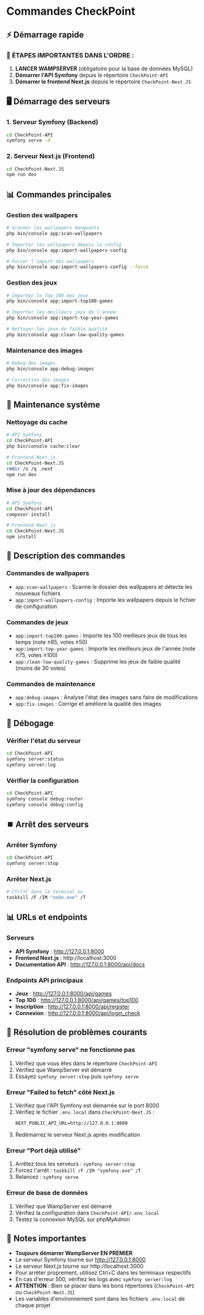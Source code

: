 # Commandes CheckPoint

## ⚡ Démarrage rapide

### 🚨 ÉTAPES IMPORTANTES DANS L'ORDRE :

1. **LANCER WAMPSERVER** (obligatoire pour la base de données MySQL)
2. **Démarrer l'API Symfony** depuis le répertoire `CheckPoint-API`
3. **Démarrer le frontend Next.js** depuis le répertoire `CheckPoint-Next.JS`

## 🖥️ Démarrage des serveurs

### 1. Serveur Symfony (Backend)
```bash
cd CheckPoint-API
symfony serve -d
```

### 2. Serveur Next.js (Frontend)
```bash
cd CheckPoint-Next.JS
npm run dev
```

## 📊 Commandes principales

### Gestion des wallpapers
```bash
# Scanner les wallpapers manquants
php bin/console app:scan-wallpapers

# Importer les wallpapers depuis la config
php bin/console app:import-wallpapers-config

# Forcer l'import des wallpapers
php bin/console app:import-wallpapers-config --force
```

### Gestion des jeux
```bash
# Importer le Top 100 des jeux
php bin/console app:import-top100-games

# Importer les meilleurs jeux de l'année
php bin/console app:import-top-year-games

# Nettoyer les jeux de faible qualité
php bin/console app:clean-low-quality-games
```

### Maintenance des images
```bash
# Debug des images
php bin/console app:debug-images

# Correction des images
php bin/console app:fix-images
```

## 🔧 Maintenance système

### Nettoyage du cache
```bash
# API Symfony
cd CheckPoint-API
php bin/console cache:clear

# Frontend Next.js
cd CheckPoint-Next.JS
rmdir /s /q .next
npm run dev
```

### Mise à jour des dépendances
```bash
# API Symfony
cd CheckPoint-API
composer install

# Frontend Next.js
cd CheckPoint-Next.JS
npm install
```

## 📝 Description des commandes

### Commandes de wallpapers
- `app:scan-wallpapers` : Scanne le dossier des wallpapers et détecte les nouveaux fichiers
- `app:import-wallpapers-config` : Importe les wallpapers depuis le fichier de configuration

### Commandes de jeux
- `app:import-top100-games` : Importe les 100 meilleurs jeux de tous les temps (note ≥85, votes ≥50)
- `app:import-top-year-games` : Importe les meilleurs jeux de l'année (note ≥75, votes ≥100)
- `app:clean-low-quality-games` : Supprime les jeux de faible qualité (moins de 30 votes)

### Commandes de maintenance
- `app:debug-images` : Analyse l'état des images sans faire de modifications
- `app:fix-images` : Corrige et améliore la qualité des images

## 🐛 Débogage

### Vérifier l'état du serveur
```bash
cd CheckPoint-API
symfony server:status
symfony server:log
```

### Vérifier la configuration
```bash
cd CheckPoint-API
symfony console debug:router
symfony console debug:config
```

## ⏹️ Arrêt des serveurs

### Arrêter Symfony
```bash
cd CheckPoint-API
symfony server:stop
```

### Arrêter Next.js
```bash
# Ctrl+C dans le terminal ou
taskkill /F /IM "node.exe" /T
```

## 📊 URLs et endpoints

### Serveurs
- **API Symfony** : http://127.0.0.1:8000
- **Frontend Next.js** : http://localhost:3000
- **Documentation API** : http://127.0.0.1:8000/api/docs

### Endpoints API principaux
- **Jeux** : http://127.0.0.1:8000/api/games
- **Top 100** : http://127.0.0.1:8000/api/games/top100
- **Inscription** : http://127.0.0.1:8000/api/register
- **Connexion** : http://127.0.0.1:8000/api/login_check

## 🚨 Résolution de problèmes courants

### Erreur "symfony serve" ne fonctionne pas
1. Vérifiez que vous êtes dans le répertoire `CheckPoint-API`
2. Vérifiez que WampServer est démarré
3. Essayez `symfony server:stop` puis `symfony serve`

### Erreur "Failed to fetch" côté Next.js
1. Vérifiez que l'API Symfony est démarrée sur le port 8000
2. Vérifiez le fichier `.env.local` dans `CheckPoint-Next.JS` :
   ```
   NEXT_PUBLIC_API_URL=http://127.0.0.1:8000
   ```
3. Redémarrez le serveur Next.js après modification

### Erreur "Port déjà utilisé"
1. Arrêtez tous les serveurs : `symfony server:stop`
2. Forcez l'arrêt : `taskkill /F /IM "symfony.exe" /T`
3. Relancez : `symfony serve`

### Erreur de base de données
1. Vérifiez que WampServer est démarré
2. Vérifiez la configuration dans `CheckPoint-API/.env.local`
3. Testez la connexion MySQL sur phpMyAdmin

## 📝 Notes importantes
- **Toujours démarrer WampServer EN PREMIER**
- Le serveur Symfony tourne sur http://127.0.0.1:8000
- Le serveur Next.js tourne sur http://localhost:3000
- Pour arrêter proprement, utilisez Ctrl+C dans les terminaux respectifs
- En cas d'erreur 500, vérifiez les logs avec `symfony server:log`
- **ATTENTION** : Bien se placer dans les bons répertoires (`CheckPoint-API` ou `CheckPoint-Next.JS`)
- Les variables d'environnement sont dans les fichiers `.env.local` de chaque projet 